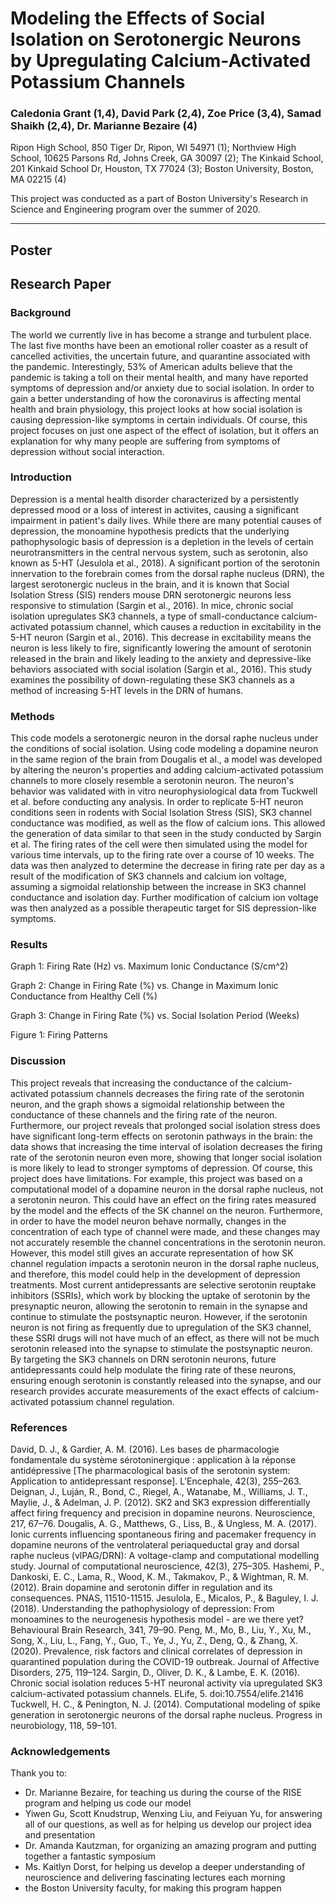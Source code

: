 # Modeling the Effects of Social Isolation on Serotonergic Neurons by Upregulating Calcium-Activated Potassium Channels 

### Caledonia Grant (1,4), David Park (2,4), Zoe Price (3,4), Samad Shaikh (2,4), Dr. Marianne Bezaire (4)

Ripon High School, 850 Tiger Dr, Ripon, WI 54971 (1); Northview High School, 10625 Parsons Rd, Johns Creek, GA 30097 (2); The Kinkaid School, 201 Kinkaid School Dr, Houston, TX 77024 (3);  Boston University, Boston, MA 02215 (4)

This project was conducted as a part of Boston University's Research in Science and Engineering program over the summer of 2020.

--------------------------------------------------------------------------------------------

## Poster

## Research Paper

### Background
The world we currently live in has become a strange and turbulent place. The last five months have been an emotional roller coaster as a result of cancelled activities, the uncertain future, and quarantine associated with the pandemic. Interestingly, 53% of American adults believe that the pandemic is taking a toll on their mental health, and many have reported symptoms of depression and/or anxiety due to social isolation. In order to gain a better understanding of how the coronavirus is affecting mental health and brain physiology, this project looks at how social isolation is causing depression-like symptoms in certain individuals. Of course, this project focuses on just one aspect of the effect of isolation, but it offers an explanation for why many people are suffering from symptoms of depression without social interaction.

### Introduction
Depression is a mental health disorder characterized by a persistently depressed mood or a loss of interest in activites, causing a significant impairment in patient's daily lives. While there are many potential causes of depression, the monoamine hypothesis predicts that the underlying pathophysologic basis of depression is a depletion in the levels of certain neurotransmitters in the central nervous system, such as serotonin, also known as 5-HT (Jesulola et al., 2018). A significant portion of the serotonin innervation to the forebrain comes from the dorsal raphe nucleus (DRN), the largest serotonergic nucleus in the brain, and it is known that Social Isolation Stress (SIS) renders mouse DRN serotonergic neurons less responsive to stimulation (Sargin et al., 2016). In mice, chronic social isolation upregulates SK3 channels, a type of small-conductance calcium-activated potassium channel, which causes a reduction in excitability in the 5-HT neuron (Sargin et al., 2016). This decrease in excitability means the neuron is less likely to fire, significantly lowering the amount of serotonin released in the brain and likely leading to the anxiety and depressive-like behaviors associated with social isolation (Sargin et al., 2016). This study examines the possibility of down-regulating these SK3 channels as a method of increasing 5-HT levels in the DRN of humans.

### Methods
This code models a serotonergic neuron in the dorsal raphe nucleus under the conditions of social isolation. Using code modeling a dopamine neuron in the same region of the brain from Dougalis et al., a model was developed by altering the neuron's properties and adding calcium-activated potassium channels to more closely resemble a serotonin neuron. The neuron's behavior was validated with in vitro neurophysiological data from Tuckwell et al. before conducting any analysis. In order to replicate 5-HT neuron conditions seen in rodents with Social Isolation Stress (SIS), SK3 channel conductance was modified, as well as the flow of calcium ions. This allowed the generation of data similar to that seen in the study conducted by Sargin et al. The firing rates of the cell were then simulated using the model for various time intervals, up to the firing rate over a course of 10 weeks. The data was then analyzed to determine the decrease in firing rate per day as a result of the modification of SK3 channels and calcium ion voltage, assuming a sigmoidal relationship between the increase in SK3 channel conductance and isolation day. Further modification of calcium ion voltage was then analyzed as a possible therapeutic target for SIS depression-like symptoms.

### Results

Graph 1: Firing Rate (Hz) vs. Maximum Ionic Conductance (S/cm^2)

Graph 2: Change in Firing Rate (%) vs. Change in Maximum Ionic Conductance from Healthy Cell (%)

Graph 3: Change in Firing Rate (%) vs. Social Isolation Period (Weeks)

Figure 1: Firing Patterns

### Discussion
This project reveals that increasing the conductance of the calcium-activated potassium channels decreases the firing rate of the serotonin neuron, and the graph shows a sigmoidal relationship between the conductance of these channels and the firing rate of the neuron. Furthermore, our project reveals that prolonged social isolation stress does have significant long-term effects on serotonin pathways in the brain: the data shows that increasing the time interval of isolation decreases the firing rate of the serotonin neuron even more, showing that longer social isolation is more likely to lead to stronger symptoms of depression. Of course, this project does have limitations. For example, this project was based on a computational model of a dopamine neuron in the dorsal raphe nucleus, not a serotonin neuron. This could have an effect on the firing rates measured by the model and the effects of the SK channel on the neuron. Furthermore, in order to have the model neuron behave normally, changes in the concentration of each type of channel were made, and these changes may not accurately resemble the channel concentrations in the serotonin neuron. However, this model still gives an accurate representation of how SK channel regulation impacts a serotonin neuron in the dorsal raphe nucleus, and therefore, this model could help in the development of depression treatments. Most current antidepressants are selective serotonin reuptake inhibitors (SSRIs), which work by blocking the uptake of serotonin by the presynaptic neuron, allowing the serotonin to remain in the synapse and continue to stimulate the postsynaptic neuron. However, if the serotonin neuron is not firing as frequently due to upregulation of the SK3 channel, these SSRI drugs will not have much of an effect, as there will not be much serotonin released into the synapse to stimulate the postsynaptic neuron. By targeting the SK3 channels on DRN serotonin neurons, future antidepressants could help modulate the firing rate of these neurons, ensuring enough serotonin is constantly released into the synapse, and our research provides accurate measurements of the exact effects of calcium-activated potassium channel regulation.

### References
David, D. J., & Gardier, A. M. (2016). Les bases de pharmacologie fondamentale du système sérotoninergique : application à la réponse antidépressive [The pharmacological basis of the serotonin system: Application to antidepressant response]. L'Encephale, 42(3), 255–263. 
Deignan, J., Luján, R., Bond, C., Riegel, A., Watanabe, M., Williams, J. T., Maylie, J., & Adelman, J. P. (2012). SK2 and SK3 expression differentially affect firing frequency and precision in dopamine neurons. Neuroscience, 217, 67–76. 
Dougalis, A. G., Matthews, G., Liss, B., & Ungless, M. A. (2017). Ionic currents influencing spontaneous firing and pacemaker frequency in dopamine neurons of the ventrolateral periaqueductal gray and dorsal raphe nucleus (vlPAG/DRN): A voltage-clamp and computational modelling study. Journal of computational neuroscience, 42(3), 275–305. 
Hashemi, P., Dankoski, E. C., Lama, R., Wood, K. M., Takmakov, P., & Wightman, R. M. (2012). Brain dopamine and serotonin differ in regulation and its consequences. PNAS, 11510-11515. 
Jesulola, E., Micalos, P., & Baguley, I. J. (2018). Understanding the pathophysiology of depression: From monoamines to the neurogenesis hypothesis model - are we there yet? Behavioural Brain Research, 341, 79–90. 
Peng, M., Mo, B., Liu, Y., Xu, M., Song, X., Liu, L., Fang, Y., Guo, T., Ye, J., Yu, Z., Deng, Q., & Zhang, X. (2020). Prevalence, risk factors and clinical correlates of depression in quarantined population during the COVID-19 outbreak. Journal of Affective Disorders, 275, 119–124. 
Sargin, D., Oliver, D. K., & Lambe, E. K. (2016). Chronic social isolation reduces 5-HT neuronal activity via upregulated SK3 calcium-activated potassium channels. ELife, 5. doi:10.7554/elife.21416
Tuckwell, H. C., & Penington, N. J. (2014). Computational modeling of spike generation in serotonergic neurons of the dorsal raphe nucleus. Progress in neurobiology, 118, 59–101. 


### Acknowledgements
Thank you to:
- Dr. Marianne Bezaire, for teaching us during the course of the RISE program and helping us code our model
- Yiwen Gu, Scott Knudstrup, Wenxing Liu, and Feiyuan Yu, for answering all of our questions, as well as for helping us develop our project idea and presentation
- Dr. Amanda Kautzman, for organizing an amazing program and putting together a fantastic symposium
- Ms. Kaitlyn Dorst, for helping us develop a deeper understanding of neuroscience and delivering fascinating lectures each morning
- the Boston University faculty, for making this program happen
